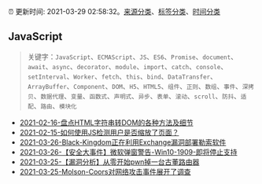 :alarm_clock: 更新时间: 2021-03-29 02:58:32。[来源分类](../README.md)、[标签分类](../TAGS.md)、[时间分类](../TIMELINE.md)

## JavaScript


> 关键字：`JavaScript`、`ECMAScript`、`JS`、`ES6`、`Promise`、`document`、`await`、`async`、`decorator`、`module`、`import`、`catch`、`console`、`setInterval`、`Worker`、`fetch`、`this`、`bind`、`DataTransfer`、`ArrayBuffer`、`Component`、`DOM`、`H5`、`HTML5`、`组件`、`正则`、`数组`、`事件`、`深拷贝`、`数据代理`、`变量`、`函数式`、`声明式`、`异步`、`表单`、`滚动`、`scroll`、`防抖`、`适配`、`路由`、`模块化`



- [2021-02-16-盘点HTML字符串转DOM的各种方法及细节](https://www.zhangxinxu.com/wordpress/2021/02/html-string-dom/) 
- [2021-02-15-如何使用JS检测用户是否缩放了页面？](https://www.zhangxinxu.com/wordpress/2021/02/js-if-page-zoom/) 
- [2021-03-26-Black-Kingdom正在利用Exchange漏洞部署勒索软件](https://sec.thief.one/article_content?a_id=5220282ecdfbf5a2b0b2e4a9071e5be6) 
- [2021-03-26-【安全大事件】微软弹窗警告-Win10-1909-即将停止支持](https://sec.thief.one/article_content?a_id=cb3607a4d4119ee0402204af2355ea7c) 
- [2021-03-25-【漏洞分析】从零开始pwn掉一台古董路由器](https://sec.thief.one/article_content?a_id=0eb930dbe861726fee9b327fc0600dd1) 
- [2021-03-25-Molson-Coors对网络攻击事件展开了调查](https://sec.thief.one/article_content?a_id=4336e76a40e338b075ee0dab9c584448) 